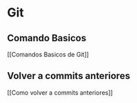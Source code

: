 # Git
## Comando Basicos

[[Comandos Basicos de Git]]

## Volver a commits anteriores
[[Como volver a commits anteriores]]
